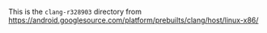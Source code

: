 This is the `clang-r328903` directory from
https://android.googlesource.com/platform/prebuilts/clang/host/linux-x86/
